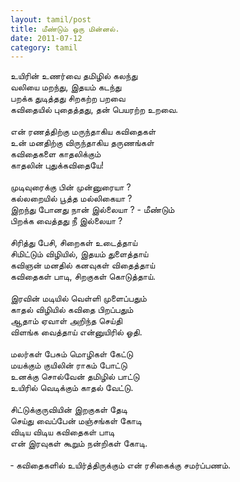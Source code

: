 ```yaml
---
layout: tamil/post
title: மீண்டும் ஒரு மின்னல்.
date: 2011-07-12
category: tamil
---
```


உயிரின் உணர்வை தமிழில் கலந்து<br />
வலியை மறந்து, இதயம் கடந்து<br />
பறக்க துடித்தது சிறகற்ற பறவை<br />
கவிதையில் புதைத்தது, தன் பெயரற்ற உறவை.<br />
<br />
என் ரணத்திற்கு மருந்தாகிய கவிதைகள்<br />
உன் மனதிற்கு விருந்தாகிய தருணங்கள்<br />
கவிதைகளை காதலிக்கும்<br />
காதலின் புதுக்கவிதையே!<br />
<br />
முடிவுரைக்கு பின் முன்னுரையா ?<br />
கல்லறையில் பூத்த மல்லிகையா ?<br />
இறந்து போனது நான் இல்லையா ? - மீண்டும்<br />
பிறக்க வைத்தது நீ இல்லையா ?<br />
<br />
சிரித்து பேசி, சிறைகள் உடைத்தாய்<br />
சிமிட்டும் விழியில், இதயம் துளைத்தாய்<br />
கவிஞன் மனதில் கனவுகள் விதைத்தாய்<br />
கவிதைகள் பாடி, சிறகுகள் கொடுத்தாய்.<br />
<br />
இரவின் மடியில் வெள்ளி முளைப்பதும்<br />
காதல் விழியில் கவிதை பிறப்பதும்<br />
ஆதாம் ஏவாள் அறிந்த செய்தி<br />
விளங்க வைத்தாய் என்னுயிரில் ஓதி.<br />
<br />
மலர்கள் பேசும் மொழிகள் கேட்டு<br />
மயக்கும் குயிலின் ராகம் போட்டு<br />
உனக்கு சொல்வேன் தமிழில் பாட்டு<br />
உயிரில் வெடிக்கும் காதல் வேட்டு.<br />
<br />
சிட்டுக்குருவியின் இறகுகள் தேடி<br />
செய்து வைப்பேன் மஞ்சங்கள் கோடி<br />
விடிய விடிய கவிதைகள் பாடி<br />
என் இரவுகள் கூறும் நன்றிகள் கோடி.<br />
<br />
&#x2010; கவிதைகளில் உயிர்த்திருக்கும் என் ரசிகைக்கு சமர்ப்பணம்.<br />
<br />

